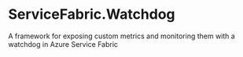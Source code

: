 # ServiceFabric.Watchdog
A framework for exposing custom metrics and monitoring them with a watchdog in Azure Service Fabric
